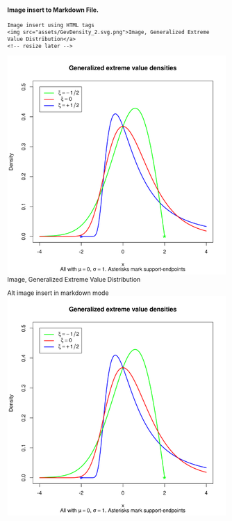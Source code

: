      
     
#### Image insert to Markdown File.  
    Image insert using HTML tags  
    <img src="assets/GevDensity_2.svg.png">Image, Generalized Extreme Value Distribution</a>
    <!-- resize later -->
    
<img src="assets/GevDensity_2.svg.png">Image, Generalized Extreme Value Distribution</a>     
     
Alt image insert in markdown mode
    ![Extreme Value Dist](assets/GevDensity_2.svg.png)
